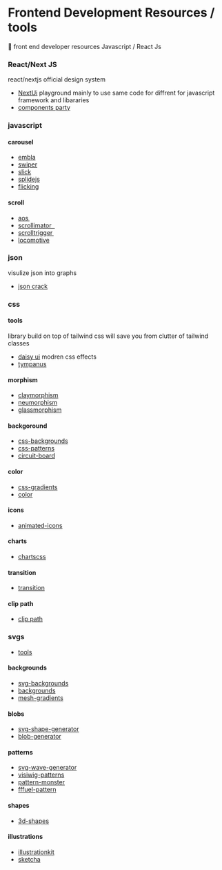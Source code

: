 # Frontend Development Resources / tools

👋 front end developer resources Javascript / React Js



### React/Next JS

react/nextjs official design system 
- [NextUi](https://nextui.org/)
playground mainly to use same code for diffrent for javascript framework and libararies 
- [components party](https://component-party.dev/)

### javascript

#### carousel
 - [embla](https://www.embla-carousel.com/)
 - [swiper](swiperjs.com    )
 - [slick](kenwheeler.github.io/slick  )
 - [splidejs](http://splidejs.com/ )
 - [flicking](https://naver.github.io/egjs-flicking/ )
#### scroll  
 - [aos ](michalsnik.github.io/aos )
 - [scrollimator   ](github.com/mxdubois/scrollimator   )
 - [scrolltrigger ](greensock.com/scrolltrigger  )
 - [locomotive](locomotivemtl.github.io/locomotive-scroll  )

### json

visulize json into graphs
- [json crack](https://jsoncrack.com/)

### css

#### tools
library build on top of tailwind css will save you from clutter of tailwind classes
- [daisy ui](https://daisyui.com/)
modren css effects 
- [tympanus](https://tympanus.net/codrops/category/playground/)
#### morphism
 - [claymorphism](https://hype4.academy/tools/claymorphism-generator)
 - [neumorphism](https://hype4.academy/tools/neumorphism-generator)
 - [glassmorphism](https://hype4.academy/tools/glassmorphism-generator)
 
#### backgoround
 - [css-backgrounds](https://superdesigner.co/tools/css-backgrounds)
 - [css-patterns](https://superdesigner.co/tools/css-patterns)
 - [circuit-board](https://bgjar.com/circuit-board)
#### color
 - [css-gradients](https://superdesigner.co/tools/gradients?c=%23A5B4FC%2C%234F46E5&t=LINEAR&p=50%2C50&a=90)
 - [color](https://superdesigner.co/tools/color-generator)
#### icons
 - [animated-icons](https://unicornicons.com/icons)
#### charts
 - [chartscss](https://chartscss.org/)
#### transition
 - [transition](https://www.transition.style/)
#### clip path 
 - [clip path](https://bennettfeely.com/clippy/)

### svgs

 - [tools](https://app.haikei.app/)
#### backgrounds
 - [svg-backgrounds](https://superdesigner.co/tools/svg-backgrounds)
 - [backgrounds](https://superdesigner.co/tools/backgrounds?type=side-wave)
 - [mesh-gradients](https://superdesigner.co/resources/mesh-gradients)
#### blobs
 - [svg-shape-generator](https://www.softr.io/tools/svg-shape-generator)
 - [blob-generator](https://superdesigner.co/tools/blob-generator)
#### patterns
 - [svg-wave-generator](https://www.softr.io/tools/svg-wave-generator)
 - [visiwig-patterns](https://www.visiwig.com/patterns/)
 - [pattern-monster](https://pattern.monster/)
 - [fffuel-pattern](https://fffuel.co/ooorganize/)
#### shapes
 - [3d-shapes](https://superdesigner.co/tools/3d-shapes)
#### illustrations
 - [illustrationkit](https://illustrationkit.com/illustrations)
 - [sketcha](https://sketcha.io/playground)

